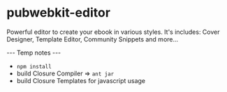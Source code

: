 pubwebkit-editor
================

Powerful editor to create your ebook in various styles. It's includes: Cover Designer, Template Editor, Community Snippets and more... 


--- Temp notes ---
- `npm install`
- build Closure Compiler => `ant jar`
- build Closure Templates for javascript usage
